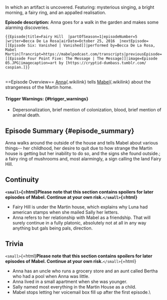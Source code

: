 In which an artifact is uncovered. Featuring: mysterious singing, a
bright morning, a fairy ring, and an appalled realisation.

**Episode description:** Anna goes for a walk in the garden and makes
some alarming discoveries.

```{=mediawiki}
{{Episode|title=Fairy Hill  |partOfSeason=1|episodeNumber=5  |writer=Becca De La Rosa|airDate=October 25, 2016  |nextEpisode=[[Episode Six: Vanished | Vanished]]|performed by=Becca De La Rosa, Mabel Martin|Trancript=https://mabelpodcast.com/transcripts|previousEpisode=[[Episode Four Point Five: The Message | The Message]]|image=Episode 05.JPG|imagecaption=art by [https://cryptid-dumbass.tumblr.com/ caspian.]}}
```
\
==Episode Overview== [Anna](Anna_Limón "Anna"){.wikilink} tells
[Mabel](Mabel_Martin "Mabel"){.wikilink} about the strangeness of the
Martin home.

#### Trigger Warnings: {#trigger_warnings}

- Depersonalization, brief mention of colonization, blood, brief mention
  of animal death.

## Episode Summary {#episode_summary}

Anna walks around the outside of the house and tells Mabel about various
things\-- her childhood, her desire to quit due to how strange the
Martin house is getting but her inability to do so, and the signs she
found outside.; a fairy ring of mushrooms and, most alarmingly, a sign
calling the land Fairy Hill.

## Continuity

**`<small>`{=html}Please note that this section contains spoilers for
later episodes of Mabel. Continue at your own risk.`</small>`{=html}**

- Fairy Hill is under the Martin house, which explains why Luna had
  american stamps when she mailed Sally her letters.
- Anna refers to her relationship with Mabel as a friendship. That will
  surely continue in a fully platonic, absolutely not at all in any way
  anything but gals being pals, direction.

## Trivia

`<small>`{=html}**Please note that this section contains spoilers for
later episodes of Mabel. Continue at your own risk.**`</small>`{=html}

- Anna has an uncle who runs a grocery store and an aunt called Bertha
  who had a pool when Anna was little.
- Anna lived in a small apartment when she was younger.
- Sally named most everything in the Martin House as a child.
- Mabel stops letting her voicemail box fill up after the first
  episode.\
